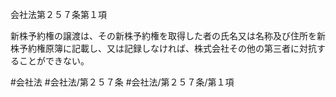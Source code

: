 会社法第２５７条第１項

新株予約権の譲渡は、その新株予約権を取得した者の氏名又は名称及び住所を新株予約権原簿に記載し、又は記録しなければ、株式会社その他の第三者に対抗することができない。

#会社法
#会社法/第２５７条
#会社法/第２５７条/第１項
